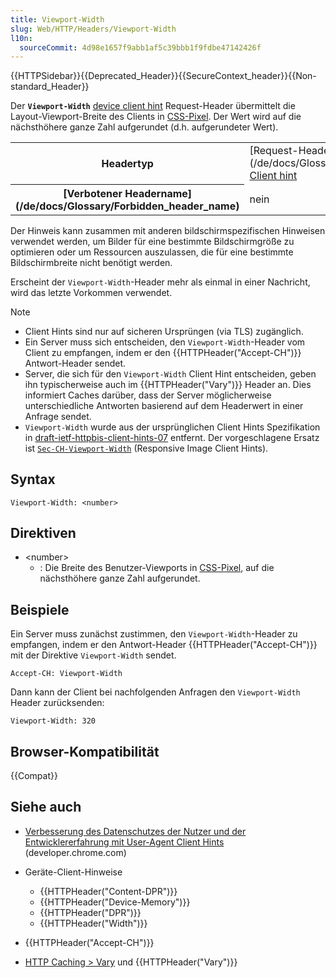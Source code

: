 ```yaml
---
title: Viewport-Width
slug: Web/HTTP/Headers/Viewport-Width
l10n:
  sourceCommit: 4d98e1657f9abb1af5c39bbb1f9fdbe47142426f
---
```


{{HTTPSidebar}}{{Deprecated_Header}}{{SecureContext_header}}{{Non-standard_Header}}

Der **`Viewport-Width`** [device client hint](/de/docs/Web/HTTP/Client_hints) Request-Header übermittelt die Layout-Viewport-Breite des Clients in [CSS-Pixel](/de/docs/Glossary/CSS_pixel). Der Wert wird auf die nächsthöhere ganze Zahl aufgerundet (d.h. aufgerundeter Wert).

<table class="properties">
  <tbody>
    <tr>
      <th scope="row">Headertyp</th>
      <td>
        [Request-Header](/de/docs/Glossary/Request_header),
        <a href="/de/docs/Web/HTTP/Client_hints">Client hint</a>
      </td>
    </tr>
    <tr>
      <th scope="row">[Verbotener Headername](/de/docs/Glossary/Forbidden_header_name)</th>
      <td>nein</td>
    </tr>
  </tbody>
</table>

Der Hinweis kann zusammen mit anderen bildschirmspezifischen Hinweisen verwendet werden, um Bilder für eine bestimmte Bildschirmgröße zu optimieren oder um Ressourcen auszulassen, die für eine bestimmte Bildschirmbreite nicht benötigt werden.

Erscheint der `Viewport-Width`-Header mehr als einmal in einer Nachricht, wird das letzte Vorkommen verwendet.

> [!NOTE]
>
> - Client Hints sind nur auf sicheren Ursprüngen (via TLS) zugänglich.
> - Ein Server muss sich entscheiden, den `Viewport-Width`-Header vom Client zu empfangen, indem er den {{HTTPHeader("Accept-CH")}} Antwort-Header sendet.
> - Server, die sich für den `Viewport-Width` Client Hint entscheiden, geben ihn typischerweise auch im {{HTTPHeader("Vary")}} Header an. Dies informiert Caches darüber, dass der Server möglicherweise unterschiedliche Antworten basierend auf dem Headerwert in einer Anfrage sendet.
> - `Viewport-Width` wurde aus der ursprünglichen Client Hints Spezifikation in [draft-ietf-httpbis-client-hints-07](https://datatracker.ietf.org/doc/html/draft-ietf-httpbis-client-hints-07) entfernt. Der vorgeschlagene Ersatz ist [`Sec-CH-Viewport-Width`](https://wicg.github.io/responsive-image-client-hints/#sec-ch-viewport-width) (Responsive Image Client Hints).

## Syntax

```http
Viewport-Width: <number>
```

## Direktiven

- \<number>
  - : Die Breite des Benutzer-Viewports in [CSS-Pixel](/de/docs/Glossary/CSS_pixel), auf die nächsthöhere ganze Zahl aufgerundet.

## Beispiele

Ein Server muss zunächst zustimmen, den `Viewport-Width`-Header zu empfangen, indem er den Antwort-Header {{HTTPHeader("Accept-CH")}} mit der Direktive `Viewport-Width` sendet.

```http
Accept-CH: Viewport-Width
```

Dann kann der Client bei nachfolgenden Anfragen den `Viewport-Width` Header zurücksenden:

```http
Viewport-Width: 320
```

## Browser-Kompatibilität

{{Compat}}

## Siehe auch

- [Verbesserung des Datenschutzes der Nutzer und der Entwicklererfahrung mit User-Agent Client Hints](https://developer.chrome.com/docs/privacy-security/user-agent-client-hints) (developer.chrome.com)
- Geräte-Client-Hinweise

  - {{HTTPHeader("Content-DPR")}}
  - {{HTTPHeader("Device-Memory")}}
  - {{HTTPHeader("DPR")}}
  - {{HTTPHeader("Width")}}

- {{HTTPHeader("Accept-CH")}}
- [HTTP Caching > Vary](/de/docs/Web/HTTP/Caching#vary) und {{HTTPHeader("Vary")}}

